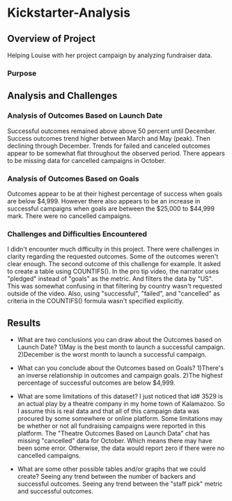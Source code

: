 # Kickstarter-Analysis

## Overview of Project
Helping Louise with her project campaign by analyzing fundraiser data.

### Purpose

## Analysis and Challenges

### Analysis of Outcomes Based on Launch Date
Successful outcomes remained above above 50 percent until December.
Success outcomes trend higher between March and May (peak). Then declining through December.
Trends for failed and canceled outcomes appear to be somewhat flat throughout the observed period.
There appears to be  missing data for cancelled campaigns in October.

### Analysis of Outcomes Based on Goals
Outcomes appear to be at their highest percentage of success when goals are below $4,999. 
However there also appears to be an increase in successful campaigns when goals are between the $25,000 to $44,999 mark.
There were no cancelled campaigns.

### Challenges and Difficulties Encountered
I didn't encounter much difficulty in  this project. There were challenges in clarity regarding the requested outcomes.
Some of the outcomes weren't clear enough. The second outcome of this challenge for example. It asked to create a table using COUNTIFS().
In the pro tip video, the narrator uses "pledged" instead of "goals" as the metric. And filters the data by "US".
This was somewhat confusing in that filtering by country wasn't requested outside of the video.
Also, using "successful", "failed", and "cancelled" as criteria in the COUNTIFS() formula wasn't specified explicitly.

## Results

- What are two conclusions you can draw about the Outcomes based on Launch Date?
  1)May is the best month to launch a successful campaign.
  2)December is the worst month to launch a successful campaign.

- What can you conclude about the Outcomes based on Goals?
  1)There's an inverse relationship in outcomes and campaign goals.
  2)The highest percentage of successful outcomes are below $4,999.

- What are some limitations of this dataset?
I just noticed that id# 3529 is an actual play by a theatre company in my home town of Kalamazoo. 
So I assume this is real data and that all of this campaign data was procured by some somewhere or online platform.
Some limitations may be whether or not all fundraising campaigns were reported in this platform.
The "Theatre Outcomes Based on Launch Data" chat has missing "cancelled" data for October.
Which means there may have been some error. Otherwise, the data would report zero if there were no cancelled campaigns.

- What are some other possible tables and/or graphs that we could create?
Seeing any trend between the number of backers and successful outcomes.
Seeing any trend between the "staff pick" metric and successful outcomes.
